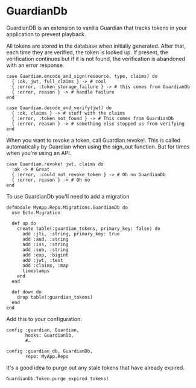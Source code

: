 GuardianDb
==========

GuardianDB is an extension to vanilla Guardian that tracks tokens in your
application to prevent playback.

All tokens are stored in the database when initially generated.
After that, each time they are verified, the token is looked up. If present, the
verification continues but if it is not found, the verification is abandoned
with an error response.

    case Guardian.encode_and_sign(resource, type, claims) do
      { :ok, jwt, full_claims } -> # cool
      { :error, :token_storage_failure } -> # this comes from GuardianDb
      { :error, reason } -> # handle failure
    end

    case Guardian.decode_and_verify(jwt) do
      { :ok, claims } -> # stuff with the claims
      { :error, :token_not_found } -> # This comes from GuardianDb
      { :error, reason } -> # something else stopped us from verifying
    end

When you want to revoke a token, call Guardian.revoke!. This is called
automatically by Guardian when using the sign\_out function. But for times when
you're using an API.

    case Guardian.revoke! jwt, claims do
      :ok -> # Great
      { :error, :could_not_revoke_token } -> # Oh no GuardianDb
      { :error, reason } -> # Oh no
    end

To use GuardianDb you'll need to add a migration


    defmodule MyApp.Repo.Migrations.GuardianDb do
      use Ecto.Migration

      def up do
        create table(:guardian_tokens, primary_key: false) do
          add :jti, :string, primary_key: true
          add :aud, :string
          add :iss, :string
          add :sub, :string
          add :exp, :bigint
          add :jwt, :text
          add :claims, :map
          timestamps
        end
      end

      def down do
        drop table(:guardian_tokens)
      end
    end

Add this to your configuration:

    config :guardian, Guardian,
           hooks: GuardianDb,
           #…

    config :guardian_db, GuardianDb,
           repo: MyApp.Repo

It's a good idea to purge out any stale tokens that have already expired.

    GuardianDb.Token.purge_expired_tokens!


